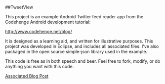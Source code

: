 ##TweetView

This project is an example Android Twitter feed reader app
from the Codehenge Android development tutorial:

http://www.codehenge.net/blog/

It is designed as a learning aid, and written for illustrative purposes. This project was developed in Eclipse, and includes all associated files. I've also packaged in the open source simple-json library used in the example.

This code is free as in both speech and beer. Feel free to fork, modify, or do anything you want with this code. 


[Associated Blog Post](http://www.codehenge.net/2011/06/android-development-tutorial-asynchronous-lazy-loading-and-caching-of-listview-images/)
